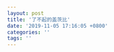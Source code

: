 ```yaml
---
layout: post
title: '了不起的盖茨比'
date: '2019-11-05 17:16:05 +0800'
categories: ''
tags: ''
---
```


<html xmlns="http://www.w3.org/TR/1999/REC-html-in-xml" xml:lang="en" lang="en">
    <head>
    <meta charset="UTF-8">
    <style>
        .bodyContainer {
            font-family: Arial, Helvetica, sans-serif;
            text-align: center;
            padding-left: 32px;
            padding-right: 32px;
        }
        
        .notebookFor {
            font-size: 18px;
            font-weight: 700;
            text-align: center;
            color: rgb(119, 119, 119);
            margin: 24px 0px 0px;
            padding: 0px;
        }
        
        .bookTitle {
            font-size: 24px;
            font-weight: 700;
            text-align: center;
            color: #333333;
            margin-top: 22px;
            padding: 0px;
        }
        
        .authors {
            font-size: 18px;
            font-weight: 700;
            text-align: center;
            color: rgb(119, 119, 119);
            margin-top: 22px;
            margin-bottom: 24px;
            padding: 0px;
        }
    
        .citation {
            font-size: 18px;
            font-weight: 500;
            text-align: center;
            color: #333333;
            margin-top: 22px;
            margin-bottom: 24px;
            padding: 0px;
        }
    
        .sectionHeading {
            font-size: 24px;
            font-weight: 700;
            text-align: left;
            color: #333333;
            margin-top: 24px;
            padding: 0px;
        }
        
        .noteHeading {
            font-size: 18px;
            font-weight: 700;
            text-align: left;
            color: #333333;
            margin-top: 20px;
            padding: 0px;
        }
        
        .noteText {
            font-size: 18px;
            font-weight: 500;
            text-align: left;
            color: #333333;
            margin: 2px 0px 0px;
            padding: 0px;
        }
        
        .highlight_blue {
            color: rgb(178, 205, 251);
        }
        
        .highlight_orange {
            color: #ffd7ae;
        }
        
        .highlight_pink {
            color: rgb(255, 191, 206);
        }
        
        .highlight_yellow {
            color: rgb(247, 206, 0);
        }
        
        .notebookGraphic {
            margin-top: 10px;
            text-align: left;
        }
        
        .notebookGraphic img {
            -o-box-shadow:      0px 0px 5px #888;
            -icab-box-shadow:   0px 0px 5px #888;
            -khtml-box-shadow:  0px 0px 5px #888;
            -moz-box-shadow:    0px 0px 5px #888;
            -webkit-box-shadow: 0px 0px 5px #888;
            box-shadow:         0px 0px 5px #888; 
            max-width: 100%;
            height: auto;
        }
        
        hr {
            border: 0px none;
            height: 1px;
            background: none repeat scroll 0% 0% rgb(221, 221, 221);
        }
        </style>
        <script>
            </script>
    </head>
    <body>
        <div class="bodyContainer">
            <div class="notebookFor">
                Notebook Export
            </div>
            <div class="bookTitle">
                了不起的盖茨比（“一本好书”节目指定版本。李继宏倾心翻译，世界文学史“完美之书”。随书附赠英文原版！）(果麦经典) (Chinese Edition)
            </div>
            <div class="authors">
                弗朗西斯·司各特·菲兹杰拉德
            </div>
            <div class="citation">
                
            </div>
            <hr />
            <div class="sectionHeading">
    导读
</div><div class="noteHeading">
    Highlight(<span class="highlight_yellow">yellow</span>) - Page 2 · Location 57
</div>
<div class="noteText">
    1920年 8月 31日，全世界首个新闻广播电台在密西根州底特律市成立，紧接着宾夕法尼亚州的匹兹堡市也出现了美国首个商业广播电台，而最早的定期娱乐广播节目则出现在 1922年。数以千计的广播电台使那些家里有收音机的人们无需到酒吧，只要在客厅便能欣赏各种新潮的音乐，爵士乐因此应运而生。爵士乐源自底层的非洲裔美国人，但它最大的受众群体却是美国的白人中产阶级，而爵士文化的中心则在美国两个最大的城市——东部的纽约和中部的芝加哥。在快速城市化的社会背景中，象征着城市中产阶级生活方式的爵士乐吸引了大量想要逃离沉闷乡村生活的青年男女，迅速成为当年最主流的文化现象，乃至人们习惯于用菲兹杰拉德发明的“爵士时代”来指称这个时期。
</div><div class="noteHeading">
    Highlight(<span class="highlight_yellow">yellow</span>) - Page 2 · Location 153
</div>
<div class="noteText">
    一部小说单独地定义了一个时代，这正是《了不起的盖茨比》的了不起之处。
</div><div class="noteHeading">
    Highlight(<span class="highlight_yellow">yellow</span>) - Page 2 · Location 154
</div>
<div class="noteText">
    其实这也是菲兹杰拉德这部杰作在刚开始不被读者欢迎的原因之一。由于与时代太过贴近，它很容易被读者当成陈腔滥调的社会新闻。就好比在时下的中国，如果有部小说充满了春运、矿难、地沟油、三聚氰胺奶粉、强拆，那么读者很容易因为对这些题材的司空见惯而产生厌倦的抵触心理。纵观中外文学史，那些经典作品往往要在问世很长时间之后才能确立其经典的地位，原因也正在这里。
</div><div class="noteHeading">
    Highlight(<span class="highlight_yellow">yellow</span>) - Page 2 · Location 223
</div>
<div class="noteText">
    被许多美国人引为国民精神的美国梦，是新教伦理和宪政主义相结合的产物，它的核心含义是：任何人在美国，只要足够勤奋，坚持不懈地奋斗，便能拥有更美好的生活。美国梦最早的化身是本杰明·富兰克林，这个出身贫寒的传奇人物小时候连学也上不起，从十二岁开始打工，但凭着自己的努力，最终成为美国的开国元勋，同时也是卓有成就的作家、政治家、音乐家、外交家、科学家、投资家。这种单纯依靠自身奋斗便能白手起家的美国梦曾经给了许多美国贫民无尽的希望，也吸引了无数欧洲人前赴后继地移居新大陆。但人们对“更美好的生活”的定义是有问题的，那往往意味着上流社会的生活，也就是拥有更多的钱财、享受更丰富的物质条件。
</div><div class="noteHeading">
    Highlight(<span class="highlight_yellow">yellow</span>) - Page 2 · Location 240
</div>
<div class="noteText">
    盖茨比的理想不是实现美国梦，因为宽敞的别墅只会反衬出他的空虚，盛大的宴席只会烘托出他的落寞。
</div><div class="noteHeading">
    Highlight(<span class="highlight_yellow">yellow</span>) - Page 2 · Location 241
</div>
<div class="noteText">
    他努力跻身上流社会，只是为了找回因贫穷而失去的爱情；这是他的悲剧下场的根源，也是他值得尊敬的原因。
</div><div class="noteHeading">
    Highlight(<span class="highlight_yellow">yellow</span>) - Page 2 · Location 252
</div>
<div class="noteText">
    不随便评判别人，是因为事物的表象往往和本质不符，很多事情看起来是一回事，实际上又是一回事。
</div><div class="sectionHeading">
    了不起的盖茨比
</div><div class="noteHeading">
    Highlight(<span class="highlight_yellow">yellow</span>) - 第一章 > Page 5 · Location 278
</div>
<div class="noteText">
    “每当你要批评别人，”他告诉我，“要记住，世上不是每个人都有你这么好的条件。”
</div><div class="noteHeading">
    Highlight(<span class="highlight_yellow">yellow</span>) - 第一章 > Page 5 · Location 283
</div>
<div class="noteText">
    因为这些年轻人的衷情，至少是用来表达它们的言语，每每并不由衷，而且总是欲说还休。不去评判别人就是对别人怀有无限的希望。
</div><div class="noteHeading">
    Highlight(<span class="highlight_yellow">yellow</span>) - 第一章 > Page 5 · Location 285
</div>
<div class="noteText">
    基本的道德观念并非与生俱来、人人皆有的东西。现在我仍然牢记这个道理，以免误会别人。
</div><div class="noteHeading">
    Highlight(<span class="highlight_yellow">yellow</span>) - 第一章 > Page 5 · Location 287
</div>
<div class="noteText">
    别人的行为或有磐石般靠得住的基础，或有烂泥般靠不住的理由，可是一旦过分到某种程度，我也就不管背后的原因了。
</div><div class="noteHeading">
    Highlight(<span class="highlight_yellow">yellow</span>) - 第一章 > Page 6 · Location 293
</div>
<div class="noteText">
    是的——盖茨比其实完全没有问题，使我暂时对人世徒劳之悲哀和易逝之欢欣丧失兴趣的，是盖茨比身边那些食客，是那阵在他的梦想破灭之后飘散的污浊灰尘。
</div><div class="noteHeading">
    Highlight(<span class="highlight_yellow">yellow</span>) - 第一章 > Page 7 · Location 312
</div>
<div class="noteText">
    我告诉了他。我继续往前走，再也不觉得孤单了。我已经是指路人，是拓荒者，是原住民。他无意间让我对这个地方感到亲切而自在起来。
</div><div class="noteHeading">
    Highlight(<span class="highlight_yellow">yellow</span>) - 第一章 > Page 11 · Location 377
</div>
<div class="noteText">
    她握着我的手，盯着我的脸看，装出一副全世界她最想看到的人就是我的样子。
</div><div class="noteHeading">
    Highlight(<span class="highlight_yellow">yellow</span>) - 第一章 > Page 16 · Location 452
</div>
<div class="noteText">
    最后的余晖带着罗曼蒂克的色彩，将她的面容照得神采奕奕，而她美妙的声线吸引我屏住呼吸凑上前去倾听。片刻之后，那神采消失了，每道光线恋恋不舍地离她而去，就像儿童在黄昏时离开充满乐趣的街道那样。
</div><div class="noteHeading">
    Highlight(<span class="highlight_yellow">yellow</span>) - 第一章 > Page 18 · Location 483
</div>
<div class="noteText">
    黛熙双手捂着脸庞，仿佛是在感受它可爱的形状，她的明眸缓缓地望向天鹅绒般漆黑的夜色。
</div><div class="noteHeading">
    Highlight(<span class="highlight_yellow">yellow</span>) - 第一章 > Page 19 · Location 497
</div>
<div class="noteText">
    她一收起那迫使我不得不专心聆听和由衷相信的声音，我立刻就察觉到她刚才说的都不是真心话。这让我很不爽，似乎晚上发生的一切都是圈套，用来诱骗我付出她想要的情感。
</div><div class="noteHeading">
    Highlight(<span class="highlight_yellow">yellow</span>) - 第一章 > Page 22 · Location 535
</div>
<div class="noteText">
    他们的关心让我很是感动，让我觉得他们不像有些富人那样人情淡薄——尽管如此，开车离开途中，我还是很困惑，也有点厌恶。我认为黛熙应该做的是抱着孩子逃离这座别墅，但她显然没有这种念头。至于汤姆，我觉得他在纽约“有个相好”其实不足为奇，怪的是他竟然会因为读了某本书而意志消沉。不知道他怎么会去啃那种腐朽落后的书，大概是因为强壮的体魄再也滋养不了他那颗高傲的心吧。
</div><div class="noteHeading">
    Highlight(<span class="highlight_yellow">yellow</span>) - 第一章 > Page 22 · Location 539
</div>
<div class="noteText">
    沿途所见尽是夏日的热闹景象，各处酒馆和路边加油站门庭若市，许多崭新的红色加油机坐在电灯的光圈里。回到西卵的房子后，我把车开进停车棚，在院子里废弃的压草机上坐了片刻。风儿已经远走，留下热闹而明亮的夜晚，归巢的倦鸟扑打翅膀的响声，以及被万物欣荣的大地唤醒的青蛙持续不断地发出的鼓噪。有只猫的身影在月光下蜿蜒移动，我转过头去望着它，这时才发现我并不是一个人——五十英尺开外，有个人从邻居那座公馆的暗影中走出来。他手插口袋，悄然伫立，凝望着漫天银色的星光。他的动作不徐不疾，站在草坪上泰然自若，看来正是盖茨比先生本人，可能是出来确定我们本地的天空哪部分归他所有吧。
</div><div class="noteHeading">
    Highlight(<span class="highlight_yellow">yellow</span>) - 第一章 > Page 24 · Location 545
</div>
<div class="noteText">
    我准备跟他打招呼。晚餐时贝克小姐提起过他，我可以借此和他搭讪。但我并没有开口，因为他突然做出的举动表示他不愿受到打扰——他对着黑黝黝的海面，奇怪地伸出双手，而且尽管离他很远，我能看出来他正在发抖。我不由向海那边望去，但什么也没看到，只见远处有一点微茫的绿光，兴许是谁家码头上的电灯。当我回头去看盖茨比时，他已经消失了，再次留下我一个人，在这不平静的黑暗中。
</div><div class="noteHeading">
    Highlight(<span class="highlight_yellow">yellow</span>) - 第二章 > Page 27 · Location 582
</div>
<div class="noteText">
    她三十来岁，有点发胖，但她像有些胖女人那样，仪表姿态看上去很舒服。她穿着沾了油渍的深蓝色绉纱连衣裙，脸庞长得并不美，但是一眼就能看得出来她很有活力，就好像她体内的细胞不停地燃烧似的。
</div><div class="noteHeading">
    Highlight(<span class="highlight_yellow">yellow</span>) - 第二章 > Page 28 · Location 600
</div>
<div class="noteText">
    上楼之后，我们走到阴暗而有回音的出租车上客点，她任由四辆空车驶过，才选中一辆新车，车身是薰衣草的紫色，坐垫是灰色的。我们乘着这辆车滑出巨大的车站，驶进耀眼的阳光里。
</div><div class="noteHeading">
    Highlight(<span class="highlight_yellow">yellow</span>) - 第二章 > Page 30 · Location 624
</div>
<div class="noteText">
    我们继续往前走，然后掉头穿过中央公园[ 26]，直奔城西第一百多号街那边而去。到了第一百五十八号街，出租车停在一座白蛋糕似的公寓楼前面。威尔逊太太像皇后回宫般环顾四周，收好她的小狗和其他买到的东西，趾高气扬地走了进去。
</div><div class="noteHeading">
    Highlight(<span class="highlight_yellow">yellow</span>) - 第二章 > Page 31 · Location 641
</div>
<div class="noteText">
    梅朵的妹妹凯瑟琳身材苗条，模样俗气，大约三十岁，红色的短发又硬又油，脸上的粉搽得像牛奶那样白。她的眉毛是拔掉之后重新画上的，画得更加弯了，可是她自身的眉毛又沿着原来的路线长出来，这让她的脸显得一塌糊涂。她走路会不停地发出叮叮当当的声音，因为有无数条陶瓷手链在她手腕上晃动。她匆匆走进来，像是回到自己家，又审视了客厅里的家具，仿佛这些都是她的。
</div><div class="noteHeading">
    Highlight(<span class="highlight_yellow">yellow</span>) - 第二章 > Page 31 · Location 650
</div>
<div class="noteText">
    威尔逊太太不知什么时候又换了衣服，现在穿着样式复杂的白色雪纺裙，上层社会的女性在午后正式会客时穿的那种，长长的裙脚拖在地上。每当她像扫帚般在客厅里走动时，裙子就会不停地沙沙响。在这套裙子的影响之下，她的气质也发生了变化。原先在汽修厂里她显得很有活力，现在活生生一副法国贵妇人的神气。她的笑声、姿势和言语渐渐地矫揉造作起来；随着她越来越膨胀，客厅显得越来越小，在醉眼朦胧的我看来，她似乎附在一根吱嘎作响的木轴上，吵闹地转个不停。
</div><div class="noteHeading">
    Highlight(<span class="highlight_yellow">yellow</span>) - 第二章 > Page 37 · Location 734
</div>
<div class="noteText">
    这时已经九点了——过了片刻我再看表，转眼间已是十点。麦基先生坐在椅子上打盹，双手握拳放在膝盖上，活像一幅黑社会打手的照片。我取出手帕，擦掉他脸上那点让我难受了整个下午的、已经干掉的肥皂泡。
</div><div class="noteHeading">
    Highlight(<span class="highlight_yellow">yellow</span>) - 第三章 > Page 39 · Location 754
</div>
<div class="noteText">
    那年夏天，我邻居的房子常常在夜里传来音乐声。
</div><div class="noteHeading">
    Highlight(<span class="highlight_yellow">yellow</span>) - 第三章 > Page 39 · Location 754
</div>
<div class="noteText">
    那蓝色的花园里，许多男男女女飞蛾似的在呢喃、香槟和星辰之间走来走去。午后涨潮时分，我看见那些客人有的纷纷从水上的木架跳进水里，有的在炙热的沙滩上晒太阳，两艘汽艇拖着滑水板在港湾里逡巡，激起两道白浪。每逢周末，他的劳斯莱斯变成穿梭巴士，从早晨九点到三更半夜，不停地往来市区接送客人，而他的旅行轿车则像敏捷的黄色甲虫般，蹦蹦跳跳地去接所有到站的火车。到了星期一，八个佣人，包括一个临时请来帮忙的园丁，会用抹布、板刷、铁锤和园艺剪来收拾前一晚的残局。
</div><div class="noteHeading">
    Highlight(<span class="highlight_yellow">yellow</span>) - 第三章 > Page 39 · Location 762
</div>
<div class="noteText">
    每两周至少一次，会有大批包办宴席的人从城里赶过来；他们带着几百英尺的帆布和足够多的彩色灯泡，把盖茨比家巨大的花园打扮得像圣诞树那样灯火辉煌。
</div><div class="noteHeading">
    Highlight(<span class="highlight_yellow">yellow</span>) - 第三章 > Page 40 · Location 770
</div>
<div class="noteText">
    吧台忙个不停，诸多盛放着鸡尾酒的托盘飞也似的飘到外面的花园。花园里充满了笑语和欢声、毫不经意的寒暄和转身即忘的介绍，还有彼此不知姓名的女人之间热烈的攀谈。
</div><div class="noteHeading">
    Highlight(<span class="highlight_yellow">yellow</span>) - 第三章 > Page 40 · Location 772
</div>
<div class="noteText">
    大地蹒跚地远离太阳，于是电灯变得更加明亮，现在管弦乐团演奏着黄色的鸡尾酒曲目，众声交汇的歌剧提高了一个音调。随着时间的流逝，笑声越来越容易响起，大量地流溢着，一句欢乐的话就能让它倾泻而出。各组人群的变化也更快了，忽而由于有新的人加入而膨胀，忽而又散开并随即重新组合。有些自信的女孩左右逢源地在几堆较为固定的人群中穿来插去，在不停变幻的灯光下，她们忽而成为某组谈笑风生的人群的中心，忽而又意气风发地移步到激烈变化的面孔、声音和颜色之间。
</div><div class="noteHeading">
    Highlight(<span class="highlight_yellow">yellow</span>) - 第三章 > Page 40 · Location 780
</div>
<div class="noteText">
    那是我第一次去盖茨比家。我相信那天晚上真正受邀请的人不多，而我是其中之一。
</div><div class="noteHeading">
    Highlight(<span class="highlight_yellow">yellow</span>) - 第三章 > Page 41 · Location 792
</div>
<div class="noteText">
    到了之后，我立刻想要找到主人；我向两三个人问他在哪里，但他们用很惊奇的眼神看着我，忙不迭地说根本不知道他的行踪，所以我偷偷地朝鸡尾酒桌走去——单身的男人唯有在这个地方才不会显得无聊和孤独。
</div><div class="noteHeading">
    Highlight(<span class="highlight_yellow">yellow</span>) - 第三章 > Page 42 · Location 805
</div>
<div class="noteText">
    一盘鸡尾酒穿过夜色向我们飘来，我们找了张桌子坐下，同桌的是那两个黄裙女孩和三个男人，听介绍，他们的姓名都是“叽里咕噜先生”。
</div><div class="noteHeading">
    Highlight(<span class="highlight_yellow">yellow</span>) - 第三章 > Page 46 · Location 855
</div>
<div class="noteText">
    花园里帆布铺成的舞池上已经有人在跳舞。有些糟老头子推着妙龄少女往后退，永无休止地绕着难看的圈圈；有些神气的男女紧紧相拥，躲在角落里踏着时髦的舞步——还有许多单身女郎，有的独自翩跹起舞，有的则在乐团挑起弹奏五弦琴或敲击鼓钹的重任。到了午夜时分，大家的兴致更加高涨。有位著名的男高音先演唱了意大利歌曲，然后有个声名狼藉的女低音唱了爵士乐；而在两个节目之间，花园里到处都有人在表演“绝技”，阵阵欢乐而空洞的笑声响彻夏夜的天空。另外有两个少女——原来就是那两个黄裙女孩——穿着戏服，表演了一出简单的剧目。香槟装在玻璃杯里被端出来，那些杯子比洗手指的碗还要大。月亮升得更高了，海湾里漂浮着天秤座三颗银色的星星，随着草坪上五弦琴清脆细密的琴音轻轻地颤动。
</div><div class="noteHeading">
    Highlight(<span class="highlight_yellow">yellow</span>) - 第三章 > Page 47 · Location 877
</div>
<div class="noteText">
    他善解人意地笑了——不仅是善解人意。它是那种很罕见、让你心里非常舒坦的笑容，你一辈子或许只能遇到四五次。它是专门为你准备的，好像芸芸众生之中，只有你让他感到不由自主地喜欢。这笑容表示他完全理解你，绝对相信你，他对你的印象恰恰是你最乐意给人留下的。就在此时，它消失了——于是我看到的不过是一个表现得很有风度的粗俗汉子，三十一二岁的样子，谈吐客套得简直有点可笑。在他自我介绍之前，我已经强烈地感觉到他说话时选词用字特别谨慎。
</div><div class="noteHeading">
    Highlight(<span class="highlight_yellow">yellow</span>) - 第三章 > Page 48 · Location 885
</div>
<div class="noteText">
    我原本以为盖茨比先生是个油光满面、猪头猪脑的中年人。
</div><div class="noteHeading">
    Highlight(<span class="highlight_yellow">yellow</span>) - 第三章 > Page 48 · Location 892
</div>
<div class="noteText">
    她的口气有点像刚才说“我认为他杀过人”的那女孩，这也激起了我的好奇心。你说盖茨比来自路易斯安那的沼泽地区也好，哪怕说他来自纽约的下东区也好，我是绝对相信的。那是情理之所有。但要是说一个年轻人在长岛海湾买下宫殿般的豪宅，却没有人知道他的来历，那至少在我这个见识浅陋的乡下人看来，绝对是情理之所无。
</div><div class="noteHeading">
    Highlight(<span class="highlight_yellow">yellow</span>) - 第三章 > Page 49 · Location 903
</div>
<div class="noteText">
    我无心欣赏陀斯托夫先生的杰作，因为就在它响起的刹那间，我看见了盖茨比，他独自站在大理石台阶之上，用赞许的眼光扫视花园里的人群。他那晒得泛黄的皮肤在英俊的脸上绷得很紧，头发短得像是每天都有修剪。我看不出他有任何邪气。我不知道是不是因为他滴酒不沾的缘故，反正他跟他的客人截然不同；我觉得大家玩得越是疯癫，他就显得越是庄重。等到《爵士世界史》一曲终了，有些女孩像哈巴狗似的，甜蜜地把头依偎在男人的肩膀上，有些女孩则高高兴兴地认准某些男人的怀抱倒下去，或者干脆倒进人群里，反正肯定会有人把她们扶住——但没有人倒在盖茨比怀里，没有法式波波头靠住盖茨比的肩膀，也没有人来拉盖茨比去跟他们载歌载舞。
</div><div class="noteHeading">
    Bookmark - 第三章 > Page 50 · Location 913
</div>
<div class="noteHeading">
    Highlight(<span class="highlight_yellow">yellow</span>) - 第三章 > Page 50 · Location 916
</div>
<div class="noteText">
    大客厅里全是人。两个黄裙女孩中的一个正在弹奏钢琴，在她身边站着的是一位高个子红发少妇，来自某个著名的合唱团，正在放声歌唱。她已经豪饮很多香槟，唱着唱着忽然伤心欲绝——她不仅是在唱歌，她还在哭泣。唱到停顿之处，她失声痛哭，然后再次用颤巍巍的女高音接上歌词。泪水沿着她的脸颊滚滚而下——然而并非畅通无阻，因为泪水碰到画得很浓的睫毛之后就变成了墨水，宛如两道黑色的小溪，慢慢地往下流完剩余的旅程。有人开玩笑地建议她唱脸上的音符，她听见之后双手往上一摆，瘫坐在椅子里，醉醺醺地睡着了。
</div><div class="noteHeading">
    Highlight(<span class="highlight_yellow">yellow</span>) - 第三章 > Page 53 · Location 961
</div>
<div class="noteText">
    旁观者震惊得安静了下来。
</div><div class="noteHeading">
    Highlight(<span class="highlight_yellow">yellow</span>) - 第三章 > Page 54 · Location 977
</div>
<div class="noteText">
    刺耳的喇叭声越来越响，我转过身，穿过草坪走回家。我回头望了一眼。圆圆的月亮照耀着盖茨比的豪宅，使夜色美好得如同往常。他的花园里仍是灯火辉煌，但欢声笑语已消逝，唯有明月依旧在。一阵突如其来的空虚仿佛正从那些窗户和房门流溢而出，让主人的身影益发显得孤独：此际他独自站在门廊上，举手摆出依依惜别的姿势。
</div><div class="noteHeading">
    Highlight(<span class="highlight_yellow">yellow</span>) - 第三章 > Page 55 · Location 992
</div>
<div class="noteText">
    我渐渐喜欢上纽约，这里的夜晚别有活力十足而引人入胜的情调，摩肩接踵的红男绿女和川流不息的往来车辆让人感到目不暇给和心满意足。我喜欢沿着第五大道朝北走，从人潮中挑选出罗曼蒂克的女人，幻想再过几分钟我就要进入她们的生活，没有人会知道或指责我想入非非。有时候，我在脑海里尾随着她们，跟到她们位于某个阴暗街角的公寓，她们转过头来，朝我嫣然一笑，然后走进门，消失在温暖的黑暗里。这大都会的黄昏很迷人，可我偶尔会有挥之不去的孤寂，每当看见那些囊中羞涩的年轻职员在商店橱窗之前倘佯，捱到晚饭时间形影相吊地去餐厅填肚子，我知道他们也深有同感——我们这些薄暮中的年轻职员啊，正在虚度一生中最灿烂的年华、一夜中最美好的时辰。
</div><div class="noteHeading">
    Highlight(<span class="highlight_yellow">yellow</span>) - 第三章 > Page 56 · Location 1002
</div>
<div class="noteText">
    我很久没有见到乔丹·贝克，然后到了盛夏我又与她相遇。起初我为有幸和她出双入对而感到飘飘然，因为她拿过高尔夫球赛冠军，每个人都知道她的大名。后来我的感情发生了变化。其实我没有爱上她，但对她有种温柔的好奇。她摆给世人看的那张厌世而骄傲的面孔隐藏着某种东西——大多数装腔作势最终都隐藏着什么，哪怕它们起初并不如此——后来我发现那种东西是什么了。那天我们北上瓦维克[ 46]，去参加某个家庭宴会，她借了一辆敞篷车，停车时没将车篷升起，车被雨淋湿了，但后来她说了谎话——于是我突然忆起那夜我在黛熙家想不起来的故事。她第一次参加高尔夫球大奖赛就发生了一件差点闹上报纸的纠纷——有人说她在半决赛时做了手脚，偷偷把球挪到好位置上。这引起了轩然大波——后来却平息了。有个球童收回了他的话，仅有的目击者也承认他有可能看错。但这件事，连同她的名字，都留在我脑海里。
</div><div class="noteHeading">
    Highlight(<span class="highlight_yellow">yellow</span>) - 第三章 > Page 56 · Location 1010
</div>
<div class="noteText">
    乔丹·贝克本能地避开那些聪明而狡猾的男人，现在我才明白，这是因为她觉得跟那些从不离经叛道的老实人来往比较保险。她不诚实得无可救药。她无法忍受落人下风，我想正是由于这种争强好胜的性格，导致她从小就学会了各种骗人的花招，这样她才能对世人摆出冷漠而倨傲的笑脸，却还能满足她那漂亮结实的身体的各种需求。
</div><div class="noteHeading">
    Highlight(<span class="highlight_yellow">yellow</span>) - 第三章 > Page 58 · Location 1027
</div>
<div class="noteText">
    每个人都怀疑自己身上至少有一种美德，我是这么想的：据我所知，世界上诚实的人不多，而我是其中一个。
</div><div class="noteHeading">
    Highlight(<span class="highlight_yellow">yellow</span>) - 第四章 > Page 59 · Location 1030
</div>
<div class="noteText">
    那些年轻的女人喝着他的酒，赏着他的花，同时说：“他是个走私烈酒的。曾经有人打探出他是兴登堡[ 47]的侄儿，是那个杀人魔王的近亲。他把那人杀了灭口。摘朵玫瑰给我呀，亲爱的，再替我倒点酒，我的水晶杯在那边。”
</div><div class="noteHeading">
    Highlight(<span class="highlight_yellow">yellow</span>) - 第四章 > Page 59 · Location 1033
</div>
<div class="noteText">
    我曾在一张火车时刻表的空白处写下那年夏天去盖茨比家做客的那些人的名字。这张时刻表现在很破旧了，折叠处就要裂开，上面印着“此表 1922年 7月 5日起生效”。但我依然能看清那些暗淡的名字。和我笼统的介绍相比，这张时刻表能让你更清楚哪些人接受过盖茨比的热情招待，而回赠给他的，却是对他的一无所知。
</div><div class="noteHeading">
    Highlight(<span class="highlight_yellow">yellow</span>) - 第四章 > Page 61 · Location 1063
</div>
<div class="noteText">
    那年夏天，这些人都去盖茨比的别墅做客。
</div><div class="noteHeading">
    Highlight(<span class="highlight_yellow">yellow</span>) - 第四章 > Page 63 · Location 1094
</div>
<div class="noteText">
    我费了好大力气，强行抑制住笑声。他说的谎话未免也太老套了，让我忍不住想起一幅滑稽的画面：有个戴着白头巾的印度“阿三”，像木偶戏里的小丑，在布洛涅森林[ 49]追逐着老虎。
</div><div class="noteHeading">
    Highlight(<span class="highlight_yellow">yellow</span>) - 第四章 > Page 69 · Location 1188
</div>
<div class="noteText">
    我心里想：‘原来真有这种你愿意带回家介绍给你母亲和姐妹认识的人啊。’”
</div><div class="noteHeading">
    Highlight(<span class="highlight_yellow">yellow</span>) - 第四章 > Page 74 · Location 1264
</div>
<div class="noteText">
    在酗酒的人群中，滴酒不沾可以占很大的便宜。不喝酒你就不会乱说话，而且就算你想做点离经叛道的事，也可以等到其他每个人都喝得烂醉时再做，这样他们就不会看到，看到了也不关心。
</div><div class="noteHeading">
    Highlight(<span class="highlight_yellow">yellow</span>) - 第四章 > Page 75 · Location 1278
</div>
<div class="noteText">
    原来他在那个六月的夜晚仰望的不仅仅是天边的星星。在我心里，他的形象突然丰满起来了，不再是一个漫无目的地挥霍着财富的暴发户。
</div><div class="noteHeading">
    Highlight(<span class="highlight_yellow">yellow</span>) - 第四章 > Page 76 · Location 1281
</div>
<div class="noteText">
    他的要求居然这么简单，这让我很吃惊。他等了整整五年，买下那座华厦，把星光施舍给那些想来就来、想去就去的飞蛾——他费了这么多心血，只是为了能够在某天下午，到一个陌生人家里“坐坐”。
</div><div class="noteHeading">
    Highlight(<span class="highlight_yellow">yellow</span>) - 第四章 > Page 76 · Location 1287
</div>
<div class="noteText">
    “我估计他原本也有点期望黛熙会在某个晚上参加他的宴会，”乔丹继续说，“但她从来不去。然后他开始假装不经意地问别人是否认识她，我是他问的人中第一个认识她的。那晚舞会上他派人来找我，就是为了这事。可惜你没听到他开始是怎么拐弯抹角、大做铺垫，然后才提起来的。当然，我立刻建议他们到纽约吃午饭——他一听急死了： “‘我不想做得那么过分！’他不停地说，‘我只想在隔壁看看她。’
</div><div class="noteHeading">
    Highlight(<span class="highlight_yellow">yellow</span>) - 第四章 > Page 78 · Location 1296
</div>
<div class="noteText">
    有句话开始令人激动地在我耳边响起：“世上只有两类人，追求者和被追求者，忙碌者和厌倦者。”
</div><div class="noteHeading">
    Highlight(<span class="highlight_yellow">yellow</span>) - 第五章 > Page 82 · Location 1352
</div>
<div class="noteText">
    三点半过后，大雨渐渐停了，变成潮湿的浓雾，偶尔飘洒着几滴露珠似的小雨。盖茨比两眼无神地看着一本克莱[ 64]写的《经济学》，每次芬兰女佣的脚步踩动厨房的地板他就一惊，时不时向雾蒙蒙的窗户望去，仿佛外面有一系列肉眼看不见但怵目惊心的事情正在发生。最后他站起来，犹豫地对我说，他要回家了。
</div><div class="noteHeading">
    Highlight(<span class="highlight_yellow">yellow</span>) - 第五章 > Page 84 · Location 1378
</div>
<div class="noteText">
    盖茨比两只手还在口袋里，背靠壁炉架站着，勉强装出一副完全放松的样子，甚至显得有点无精打采。他的头靠得很后，都碰到壁炉架上那台失灵的时钟了。他就摆着这个姿势，眼神迷乱地俯视着黛熙，而黛熙则慌张但优雅地坐在一张硬背椅子的边缘。
</div><div class="noteHeading">
    Highlight(<span class="highlight_yellow">yellow</span>) - 第五章 > Page 86 · Location 1413
</div>
<div class="noteText">
    我走了进去，故意在厨房里弄出各种声响，就差把炉子打翻，但我相信他们什么也听不到。他们坐在沙发的两端，相互望着对方，似乎正在思考什么悬而未决的问题，而尴尬的气氛已经消失得干干净净。黛熙脸上还有泪痕，看到我走进来，赶紧对着镜子用手帕把它擦干。但盖茨比身上发生了惊人的变化。他容光焕发，虽然没有经过言语或动作流露出来，但他浑身上下散发出幸福的光芒，充盈着我那小小的客厅。
</div><div class="noteHeading">
    Highlight(<span class="highlight_yellow">yellow</span>) - 第五章 > Page 89 · Location 1457
</div>
<div class="noteText">
    他明显经历过两种状态，这时正在进入第三种。他先是局促不安，然后欣喜若狂，现在则是因为黛熙的出现而忘乎所以。这次相遇曾让他朝思暮想、魂牵梦萦了许多年，他咬紧牙关苦苦地等待，紧张的心理实在是难以形容。现在美梦成真，他的情绪渐渐地松弛下来，不再像发条被拧得太紧的时钟。
</div><div class="noteHeading">
    Highlight(<span class="highlight_yellow">yellow</span>) - 第五章 > Page 90 · Location 1470
</div>
<div class="noteText">
    “可惜有雾，不然我们可以看见对岸你家的房子，”盖茨比说，“你家码头末端总是亮着一盏彻夜不灭的绿灯。”
</div><div class="noteHeading">
    Highlight(<span class="highlight_yellow">yellow</span>) - 第五章 > Page 90 · Location 1471
</div>
<div class="noteText">
    黛熙突然伸手挽住他，但他似乎沉浸在他刚才说的话里。也许他已经明白，绿灯无与伦比的重要意义从现在起永远地消失了。在从前，和他与黛熙之间遥远的距离相比，那盏绿灯似乎离她非常近，近得几乎触手可及。它和黛熙的距离，就像星星和月亮那么近。现在它原形毕露，无非是码头上的一盏灯而已。让他心醉神迷的物品从此减少了一件。
</div><div class="noteHeading">
    Highlight(<span class="highlight_yellow">yellow</span>) - 第五章 > Page 94 · Location 1512
</div>
<div class="noteText">
    走过去道别的时候，我发现那种惶惑的表情又回到了盖茨比脸上，仿佛有点怀疑他目前这种快乐的真假。差不多五年了！那天下午，黛熙肯定有不少地方让他大失所望——倒不是说黛熙本人有什么缺点，而是因为他把黛熙幻想得太美好。这幻想超越了黛熙，超越了所有事物。他这几年的心血全用来创造这个幻想，不停地为它添砖加瓦，将他遇到的一切美好东西都用来修饰它。再似火的热情，再漂亮的外表，也比不上为情所困的心堆积起来的幻想。
</div><div class="noteHeading">
    Highlight(<span class="highlight_yellow">yellow</span>) - 第六章 > Page 96 · Location 1534
</div>
<div class="noteText">
    那天下午穿着破旧的绿色球衣和帆布裤在沙滩上消磨时间的是詹姆士·盖兹，而借了小船划到“陀罗美号”通知科迪半小时内可能会有大风刮翻游艇的，却已经是杰伊·盖茨比了。
</div><div class="noteHeading">
    Highlight(<span class="highlight_yellow">yellow</span>) - 第六章 > Page 97 · Location 1556
</div>
<div class="noteText">
    他乘游艇沿着各处海岸游玩了五年，所到之处大受欢迎，然后来到苏必利湖的少女湾，成为詹姆斯·盖兹的命中贵人。
</div><div class="noteHeading">
    Highlight(<span class="highlight_yellow">yellow</span>) - 第六章 > Page 98 · Location 1568
</div>
<div class="noteText">
    大概是受到科迪的间接影响吧，盖茨比基本上不喝酒。在那些欢乐的宴会上，常常有女人死皮赖脸向他劝酒，但盖茨比本人早就养成了远离酒精的习惯。
</div><div class="noteHeading">
    Highlight(<span class="highlight_yellow">yellow</span>) - 第六章 > Page 98 · Location 1570
</div>
<div class="noteText">
    他继承的钱其实来自科迪，一笔两万五千美元的遗产。他没拿到这笔钱。他始终不明白别人用来对付他的法律手段，但数百万美元完完整整地都归艾拉·凯伊所有了。他得到的是一段特别适合他的教育；杰伊·盖茨比原本只是模糊的轮廓，这时已经变得具体而形象了。
</div><div class="noteHeading">
    Highlight(<span class="highlight_yellow">yellow</span>) - 第六章 > Page 101 · Location 1619
</div>
<div class="noteText">
    人还是那些人，至少还是那类人，香槟还是源源不断地漫溢着，还是五颜六色、七嘴八舌的喧闹，但我觉得现场有一种不愉快的感觉，充盈着一种沉闷的氛围。
</div><div class="noteHeading">
    Highlight(<span class="highlight_yellow">yellow</span>) - 第六章 > Page 102 · Location 1622
</div>
<div class="noteText">
    如果你用新的眼光来看待你费了很大劲才适应的事物，感到难受总是不可避免的。
</div><div class="noteHeading">
    Highlight(<span class="highlight_yellow">yellow</span>) - 第六章 > Page 103 · Location 1640
</div>
<div class="noteText">
    黛熙和盖茨比跳舞了。我记得当时很吃惊，因为他的狐步舞跳得既优雅又合拍——而在此之前我从未见他跳过舞。然后他们漫步到我家，在台阶上坐了半个小时，而我则应黛熙的要求，在花园里望风。“以防走火或者发洪水，”她解释说，“或者有什么天灾。”
</div><div class="noteHeading">
    Highlight(<span class="highlight_yellow">yellow</span>) - 第六章 > Page 106 · Location 1686
</div>
<div class="noteText">
    她的目光离开我，直奔光线明亮的台阶上端而去，那年流行的伤感华尔兹舞曲《凌晨三点钟》[ 82]正从前门飘扬而出。
</div><div class="noteHeading">
    Highlight(<span class="highlight_yellow">yellow</span>) - 第六章 > Page 107 · Location 1699
</div>
<div class="noteText">
    他对黛熙没别的要求，只希望她走到汤姆面前并说：“我从来没有爱过你。”在她用这句话抹杀过去四年之后，他们就能决定要采取哪些更为实际的步骤。其中一个步骤是，等她恢复自由，他们将会重返路易斯维尔，在她家举办婚礼——仿佛一切回到了五年前。
</div><div class="noteHeading">
    Highlight(<span class="highlight_yellow">yellow</span>) - 第七章 > Page 110 · Location 1738
</div>
<div class="noteText">
    原来这整座大酒店会像纸牌搭的房子那样倒掉，只是因为黛熙看不顺眼。
</div><div class="noteHeading">
    Highlight(<span class="highlight_yellow">yellow</span>) - 第七章 > Page 115 · Location 1807
</div>
<div class="noteText">
    “我曾听说有人把马房改成车库，”汤姆对盖茨比说，“但把车库改成马房的，在下还是第一个。”
</div><div class="noteHeading">
    Highlight(<span class="highlight_yellow">yellow</span>) - 第七章 > Page 120 · Location 1885
</div>
<div class="noteText">
    在热浪无休无止的拍打之下，我开始有点糊涂了；我先是感到大事不妙，然后才明白威尔逊的疑心迄今尚未落到汤姆身上。他已经发现梅朵背着他，在别的世界有某种生活，他惊慌得生起病来了。我看看他，又看看汤姆；不到一个小时之前，汤姆也发现了相同的事情——我突然想到，人与人之间的差别，无论是智力的高低还是种族的不同，都不如生病与健康的差别来得复杂。威尔逊病得十分厉害，看上去一副罪不可赦的样子——好像他刚刚搞大了某个无知少女的肚子。
</div><div class="noteHeading">
    Highlight(<span class="highlight_yellow">yellow</span>) - 第七章 > Page 122 · Location 1914
</div>
<div class="noteText">
    每当有人提出新的想法，其他人就会反复地说“这个主意不好”——我们七嘴八舌地把酒店前台搞得不知如何是好，却以为，或者假装以为，我们这样很好玩……
</div><div class="noteHeading">
    Highlight(<span class="highlight_yellow">yellow</span>) - 第七章 > Page 126 · Location 1968
</div>
<div class="noteText">
    “你居然要我自重！”汤姆不敢置信地说，“难道现在最时髦的事情就是袖手旁观放任来路不明的无名小卒跟你的太太做爱吗？哼，如果这样才算时髦，你尽可认为我很古板……这年头大家开始蔑视家庭生活和家庭制度了，我看接下去规矩都要被废掉，连黑人和白人也可以通婚了。”
</div><div class="noteHeading">
    Highlight(<span class="highlight_yellow">yellow</span>) - 第七章 > Page 126 · Location 1974
</div>
<div class="noteText">
    我虽然很生气，大家都很生气，但他每次张开嘴巴，我都忍不住想笑。这人满肚子男盗女娼，竟然能够装得如此道貌岸然。
</div><div class="noteHeading">
    Highlight(<span class="highlight_yellow">yellow</span>) - 第七章 > Page 127 · Location 1981
</div>
<div class="noteText">
    “她从来没有爱过你，你听到了吗？”他大喊，“她会嫁给你，只是因为当时我很穷，她又不想等我。这是个可怕的错误，但在她心里，她从未爱过别人，她只爱我！”
</div><div class="noteHeading">
    Highlight(<span class="highlight_yellow">yellow</span>) - 第七章 > Page 131 · Location 2051
</div>
<div class="noteText">
    过了片刻，汤姆站起来，开始用毛巾把那瓶尚未打开的威士忌包起来。
</div><div class="noteHeading">
    Highlight(<span class="highlight_yellow">yellow</span>) - 第七章 > Page 132 · Location 2058
</div>
<div class="noteText">
    人类的同情心是有限的，所以我们乐于将他们那场可悲的争吵连同城市的灯火抛诸脑后。
</div><div class="noteHeading">
    Highlight(<span class="highlight_yellow">yellow</span>) - 第七章 > Page 132 · Location 2062
</div>
<div class="noteText">
    我们就这样在凉爽的暮色中向着前方的死亡驶去。
</div><div class="noteHeading">
    Highlight(<span class="highlight_yellow">yellow</span>) - 第七章 > Page 142 · Location 2193
</div>
<div class="noteText">
    他把手插进外衣的口袋，背过身去，继续紧张地监视那座房子，仿佛我的在场有损他的守望的神圣性。所以我只好走开了，留下他在月光下伫立——徒劳地守候着。
</div><div class="noteHeading">
    Highlight(<span class="highlight_yellow">yellow</span>) - 第八章 > Page 146 · Location 2245
</div>
<div class="noteText">
    因为黛熙是个妙龄少女，而她所处的又是纸醉金迷、寻欢作乐的势利世界。在这个世界里，轻歌曼舞尽日不息，声色犬马终年无休。萨克斯管彻夜吹奏着如泣如诉的《毕尔街蓝调》[ 91]，上百双金色、银色的舞鞋踢起闪亮的灰尘。到了茶歇时间，这首低沉而甜蜜的热门歌曲依旧不断地回荡着，而许多新鲜的面孔宛如被那些铜管吹落在地面的玫瑰花瓣，在舞厅里到处飘来飘去。
</div><div class="noteHeading">
    Highlight(<span class="highlight_yellow">yellow</span>) - 第八章 > Page 147 · Location 2255
</div>
<div class="noteText">
    长岛天已亮了，我们打开楼下其他的窗户，让客厅里充满渐渐变成白色、又渐渐变成金色的光芒。有一棵树的影子突然横伸在露珠之上，幽灵般的鸟儿开始在墨绿色的树叶里歌唱。空气缓缓地、令人愉悦地流动着，也算不上是风，预示着今天将是个凉爽而美好的日子。
</div><div class="noteHeading">
    Highlight(<span class="highlight_yellow">yellow</span>) - 第八章 > Page 149 · Location 2287
</div>
<div class="noteText">
    “他们都是烂人，”我隔着草坪大声说，“那帮混蛋全部加起来也没你高贵。”
</div><div class="noteHeading">
    Highlight(<span class="highlight_yellow">yellow</span>) - 第八章 > Page 149 · Location 2288
</div>
<div class="noteText">
    我总是很高兴我说出了那句话。那是我对他仅有的恭维，因为我自始至终是看他不顺眼的。他先是礼貌地点点头，随即脸上绽放出那种灿烂而会意的笑容，仿佛这是我们多年以来心照不宣的事实。他那套华丽的粉红色西装在白色台阶的映衬下格外醒目，我想起了三个月前初次拜访这座古旧大宅的那个夜晚。当时草坪和车道上挤满了人，暗地里猜测他的为人是多么的龌龊——而他就站在这些台阶之上，隐藏着他纯洁的梦想，挥手向他们道别。
</div><div class="noteHeading">
    Bookmark - 第八章 > Page 151 · Location 2322
</div>
<div class="noteHeading">
    Highlight(<span class="highlight_yellow">yellow</span>) - 第八章 > Page 156 · Location 2381
</div>
<div class="noteText">
    没有人打电话来，但管家没有去午睡，一直等到下午四点——那时候就算有电话打进来，盖茨比也早已接不到了。我总是想，盖茨比本人并不相信电话会响，他也许觉得无所谓。如果我的设想没有错，那么他肯定已经明白他失去了原来那个温暖的世界，已经为怀有一个梦想太久而付出高昂的代价。他肯定抬起过头，透过那些可怕的树叶，发现天空是如此的陌生；而当他发现玫瑰是如此的丑陋，照耀着稀疏青草的阳光是如此的残酷，他肯定会感到不寒而栗。他宛如处于一个新的世界，一个具体而又虚假的世界，在这里，可怜的幽灵呼吸着空气般的梦想，漫无目的地飘来荡去……就像那个脸色灰白、形迹可疑的人，他正在枝叶蔓生的树丛中，偷偷摸摸地向他走过来。
</div><div class="noteHeading">
    Highlight(<span class="highlight_yellow">yellow</span>) - 第九章 > Page 157 · Location 2405
</div>
<div class="noteText">
    但其实所有这些都是无关紧要的。最让我失望的是，站在盖茨比那边的只有我自己，只有我一个人。从我打电话到西卵村报告惨剧的消息开始，但凡有关于他的猜测或者具体问题，人们都会跑来问我。起初我既诧异又困惑，后来随着时间的流逝，看到他无声无息，安然地躺在他的房子里，我渐渐明白了：大家都来找我，是因为没有别的人感兴趣——我的意思是说，别人完全没有兴趣来料理他的后事。
</div><div class="noteHeading">
    Highlight(<span class="highlight_yellow">yellow</span>) - 第九章 > Page 158 · Location 2409
</div>
<div class="noteText">
    我们发现他的尸体之后不到半个小时，我本能地、毫不迟疑地给黛熙打电话。但她和汤姆那天下午早些时候出门了，而且还带着许多行李。
</div><div class="noteHeading">
    Highlight(<span class="highlight_yellow">yellow</span>) - 第九章 > Page 165 · Location 2521
</div>
<div class="noteText">
    “我们要明白，讲交情要在人活着的时候讲，人死就没有交情了，”他意味深长地说，“我自己的原则是，人死我就什么都不管了。”
</div><div class="noteHeading">
    Highlight(<span class="highlight_yellow">yellow</span>) - 第九章 > Page 170 · Location 2578
</div>
<div class="noteText">
    现在我终于明白，这归根到底是个西部的故事——汤姆、盖茨比、黛熙、乔丹和我，大家都是西部人，也许我们拥有某些共同的缺点，无形中使得我们很难真正地适应东部的生活。
</div><div class="noteHeading">
    Highlight(<span class="highlight_yellow">yellow</span>) - 第九章 > Page 170 · Location 2587
</div>
<div class="noteText">
    盖茨比死后，东部在我心目中就是这样阴森可怕，其畸形的程度超越了我的眼睛的矫正能力。所以等到空气中升起因燃烧枯叶而生的蓝烟，寒风将晾在绳子上的衣服吹得发硬，我就决定打道回府。
</div><div class="noteHeading">
    Highlight(<span class="highlight_yellow">yellow</span>) - 第九章 > Page 172 · Location 2615
</div>
<div class="noteText">
    我不知道该说些什么，只能在心里默念着事实不是这样的。
</div><div class="noteHeading">
    Highlight(<span class="highlight_yellow">yellow</span>) - 第九章 > Page 172 · Location 2618
</div>
<div class="noteText">
    我不能原谅他，也不能喜欢他，但我看得出来他所做的事情，在他自己眼中，是完全合情合理的。一切都是因为自私冷漠和思维混乱。他们是自私冷漠的人，汤姆和黛熙——他们把东西打碎，毁掉别人的生活，然后龟缩到金钱、巨大的冷漠或者随便什么让他们蝇营狗苟地相处的东西里面，让别人来清理他们留下的残局……
</div><div class="noteHeading">
    Highlight(<span class="highlight_yellow">yellow</span>) - 第九章 > Page 174 · Location 2638
</div>
<div class="noteText">
    我坐在沙滩上遐想古老而未知的世界，忽而想起了盖茨比，他第一次见到黛熙家码头末端的绿灯时，肯定也感到万分惊喜。他走过漫漫长路才来到这片蓝色的港湾，肯定觉得梦想已经离得非常近，几乎伸出手就能够抓得到。他所不知道的是，梦想已经落在他身后，落在纽约以西那广袤无垠的大地上，落在黑暗夜幕下连绵不绝的美国原野上。
</div><div class="noteHeading">
    Highlight(<span class="highlight_yellow">yellow</span>) - 第九章 > Page 174 · Location 2641
</div>
<div class="noteText">
    盖茨比信奉的那盏绿灯，是年复一年在我们眼前渐渐消失的极乐未来。我们始终追它不上，但没有关系——明天我们会跑得更快，把手伸得更长……等到某个美好的早晨——于是我们奋力前进，却如同逆水行舟，注定要不停地退回过去。
</div>
        </div>
    </body>
</html>
